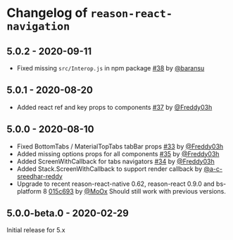 # Changelog of `reason-react-navigation`

## 5.0.2 - 2020-09-11

- Fixed missing `src/Interop.js` in npm package [#38](https://github.com/reason-react-native/reason-react-navigation/pull/38) by [@baransu](https://github.com/baransu)

## 5.0.1 - 2020-08-20

- Added react ref and key props to components [#37](https://github.com/reason-react-native/reason-react-navigation/pull/37) by [@Freddy03h](https://github.com/Freddy03h)

## 5.0.0 - 2020-08-10

- Fixed BottomTabs / MaterialTopTabs tabBar props [#33](https://github.com/reason-react-native/reason-react-navigation/pull/33) by [@Freddy03h](https://github.com/Freddy03h)
- Added missing options props for all components [#35](https://github.com/reason-react-native/reason-react-navigation/pull/35) by [@Freddy03h](https://github.com/Freddy03h)
- Added ScreenWithCallback for tabs navigators [#34](https://github.com/reason-react-native/reason-react-navigation/pull/34) by [@Freddy03h](https://github.com/Freddy03h)
- Added Stack.ScreenWithCallback to support render callback by [@a-c-sreedhar-reddy ](https://github.com/a-c-sreedhar-reddy)
- Upgrade to recent reason-react-native 0.62, reason-react 0.9.0 and bs-platform 8 [015c693](https://github.com/reason-react-native/reason-react-navigation/commit/015c693) by [@MoOx](https://github.com/MoOx)
  Should still work with previous versions.

## 5.0.0-beta.0 - 2020-02-29

Initial release for 5.x
